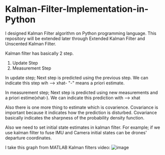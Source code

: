 # Kalman-Filter-Implementation-in-Python
I designed Kalman Filter algorithm on Python programming language. This repository will be extended later through Extended Kalman Filter and Unscented Kalman Filter.

Kalman filter has basically 2 step.
1) Update Step 
2) Measurement Step

In update step;
Next step is predicted using the previous step. We can indicate this step wih --> xhat-
"-" means a priori estimate.

In measurement step;
Next step is predicted using new measurements and a priori estime(xhat-). We can indicate this prediction with --> xhat

Also there is one more thing to estimate which is covarience. Covariance is important because it indicates how the prediction is disturbed. Covariance basically indicates the sharpness of the probability density function.

Also we need to set initial state estimates in kalman filter. For example; if we use kalman filter to fuse IMU and Camera initial states can be drones' departure coordinates. 

I take this graph from MATLAB Kalman filters video: 
![image](https://user-images.githubusercontent.com/57303760/215336384-38aaa822-067c-4795-9b1d-b2baebb76a21.png)
